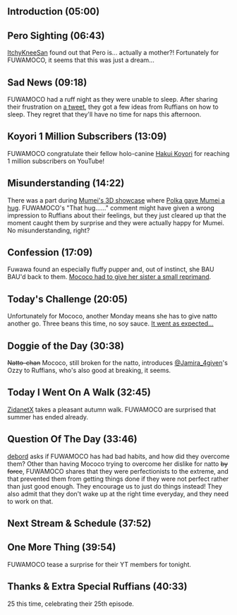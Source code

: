 ## Introduction (05:00)

## Pero Sighting (06:43)

[ItchyKneeSan](https://twitter.com/IchiNiSan_123_/status/1702514303625257433) found out that Pero is... actually a mother?! Fortunately for FUWAMOCO, it seems that this was just a dream...

## Sad News (09:18)

FUWAMOCO had a ruff night as they were unable to sleep. After sharing their frustration on [a tweet](https://twitter.com/FUWAMOCO_en/status/1706237510979080502), they got a few ideas from Ruffians on how to sleep. They regret that they'll have no time for naps this afternoon.

## Koyori 1 Million Subscribers (13:09)

FUWAMOCO congratulate their fellow holo-canine [Hakui Koyori](https://www.youtube.com/@HakuiKoyori) for reaching 1 million subscribers on YouTube!

## Misunderstanding (14:22)

There was a part during [Mumei's 3D showcase](https://youtu.be/HTgzc9_uAaY) where [Polka gave Mumei a hug](https://youtu.be/HTgzc9_uAaY?t=3354). FUWAMOCO's "That hug......" comment might have given a wrong impression to Ruffians about their feelings, but they just cleared up that the moment caught them by surprise and they were actually happy for Mumei. No misunderstanding, right?

## Confession (17:09)

Fuwawa found an especially fluffy pupper and, out of instinct, she BAU BAU'd back to them. [Mococo had to give her sister a small reprimand](https://youtu.be/0mS9yvp-SbM?t=1183).

## Today's Challenge (20:05)

Unfortunately for Mococo, another Monday means she has to give natto another go. Three beans this time, no soy sauce. [It went as expected...](https://youtu.be/0mS9yvp-SbM?t=1748)

## Doggie of the Day (30:38)

~~Natto-chan~~ Mococo, still broken for the natto, introduces [@Jamira_4given](https://twitter.com/Jamira_4given/status/1703369779996954982)'s Ozzy to Ruffians, who's also good at breaking, it seems.

## Today I Went On A Walk (32:45)

[ZidanetX](https://twitter.com/ZidanetX/status/1706051534503751845) takes a pleasant autumn walk. FUWAMOCO are surprised that summer has ended already.

## Question Of The Day (33:46)

[debord](https://twitter.com/debordble/status/1705717380041855067) asks if FUWAMOCO has had bad habits, and how did they overcome them? Other than having Mococo trying to overcome her dislike for natto ~~by force~~, FUWAMOCO shares that they were perfectionists to the extreme, and that prevented them from getting things done if they were not perfect rather than just good enough. They encourage us to just do things instead! They also admit that they don't wake up at the right time everyday, and they need to work on that.

## Next Stream & Schedule (37:52)

## One More Thing (39:54)

FUWAMOCO tease a surprise for their YT members for tonight.

## Thanks & Extra Special Ruffians (40:33)

25 this time, celebrating their 25th episode.
